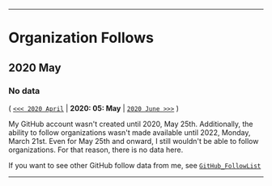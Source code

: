 
***

# Organization Follows

## 2020 May

### No data

( [`<<< 2020 April`](/Follows/2020/04_April/) | **2020: 05: May** | [`2020 June >>>`](/Follows/2020/06_June/) )

My GitHub account wasn't created until 2020, May 25th. Additionally, the ability to follow organizations wasn't made available until 2022, Monday, March 21st. Even for May 25th and onward, I still wouldn't be able to follow organizations. For that reason, there is no data here.

If you want to see other GitHub follow data from me, see [`GitHub_FollowList`](https://github.com/seanpm2001/GitHub_FollowList/)

***
